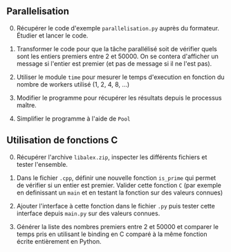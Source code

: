 ## Parallelisation

0. Récupérer le code d'exemple `parallelisation.py` auprès du formateur. Étudier et lancer le code.

1. Transformer le code pour que la tâche parallélisé soit de vérifier quels sont les entiers premiers entre 2 et 50000. On se contera d'afficher un message si l'entier est premier (et pas de message si il ne l'est pas).

2. Utiliser le module `time` pour mesurer le temps d'execution en fonction du nombre de workers utilisé (1, 2, 4, 8, ...)

3. Modifier le programme pour récupérer les résultats depuis le processus maître.

4. Simplifier le programme à l'aide de `Pool`

## Utilisation de fonctions C

0. Récupérer l'archive `libalex.zip`, inspecter les différents fichiers et tester l'ensemble.

1. Dans le fichier `.cpp`, définir une nouvelle fonction `is_prime` qui permet de vérifier si un entier est premier. Valider cette fonction `C` (par exemple en definissant un `main` et en testant la fonction sur des valeurs connues)

2. Ajouter l'interface à cette fonction dans le fichier `.py` puis tester cette interface depuis `main.py` sur des valeurs connues.

3. Générer la liste des nombres premiers entre 2 et 50000 et comparer le temps pris en utilisant le binding en C comparé à la même fonction écrite entièrement en Python.
